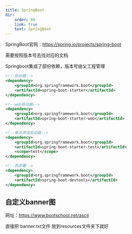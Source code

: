 ```yaml
---
title: SpringBoot
dir:
    order: 80
    link: true
    text: SpringBoot
---
```


SpringBoot官网：<https://spring.io/projects/spring-boot>

需要按照版本号去找对应的文档

Springboot集成了部份依赖，版本号由父工程管理

```xml
<!--启动器-->
<dependency>
    <groupId>org.springframework.boot</groupId>
    <artifactId>spring-boot-starter</artifactId>
</dependency>

<!--web启动器-->
<dependency>
    <groupId>org.springframework.boot</groupId>
    <artifactId>spring-boot-starter-web</artifactId>
</dependency>

<!--单元测试启动器-->
<dependency>
    <groupId>org.springframework.boot</groupId>
    <artifactId>spring-boot-starter-test</artifactId>
    <scope>test</scope>
</dependency>

<!--热部署-->
<dependency>
    <groupId>org.springframework.boot</groupId>
    <artifactId>spring-boot-devtools</artifactId>
</dependency>
```

## 自定义banner图

网址：<https://www.bootschool.net/ascii>

直接把 banner.txt文件 放到resources文件夹下就好

